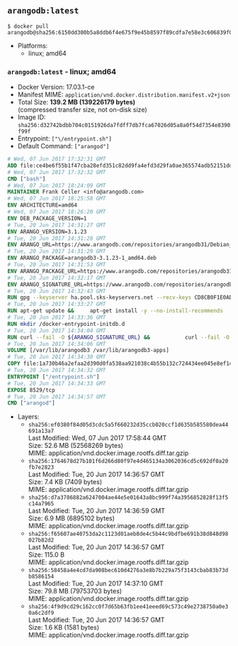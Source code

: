 ## `arangodb:latest`

```console
$ docker pull arangodb@sha256:6150dd300b5a8ddb6f4e675f9e45b8597f89cdfa7e58e3c606839f040fbabf0a
```

-	Platforms:
	-	linux; amd64

### `arangodb:latest` - linux; amd64

-	Docker Version: 17.03.1-ce
-	Manifest MIME: `application/vnd.docker.distribution.manifest.v2+json`
-	Total Size: **139.2 MB (139226179 bytes)**  
	(compressed transfer size, not on-disk size)
-	Image ID: `sha256:d32742bdbb704c0151926da7fdff7db7fca67026d05a8a0f54d7354e8390f99f`
-	Entrypoint: `["\/entrypoint.sh"]`
-	Default Command: `["arangod"]`

```dockerfile
# Wed, 07 Jun 2017 17:32:31 GMT
ADD file:ce4be6f55b1f47cba28efd351c82dd9fa4efd3d29fa0ae365574adb52151dda1 in / 
# Wed, 07 Jun 2017 17:32:32 GMT
CMD ["bash"]
# Wed, 07 Jun 2017 18:24:09 GMT
MAINTAINER Frank Celler <info@arangodb.com>
# Wed, 07 Jun 2017 18:25:58 GMT
ENV ARCHITECTURE=amd64
# Wed, 07 Jun 2017 18:26:20 GMT
ENV DEB_PACKAGE_VERSION=1
# Tue, 20 Jun 2017 14:31:27 GMT
ENV ARANGO_VERSION=3.1.23
# Tue, 20 Jun 2017 14:31:28 GMT
ENV ARANGO_URL=https://www.arangodb.com/repositories/arangodb31/Debian_8.0
# Tue, 20 Jun 2017 14:31:29 GMT
ENV ARANGO_PACKAGE=arangodb3-3.1.23-1_amd64.deb
# Tue, 20 Jun 2017 14:31:53 GMT
ENV ARANGO_PACKAGE_URL=https://www.arangodb.com/repositories/arangodb31/Debian_8.0/amd64/arangodb3-3.1.23-1_amd64.deb
# Tue, 20 Jun 2017 14:32:17 GMT
ENV ARANGO_SIGNATURE_URL=https://www.arangodb.com/repositories/arangodb31/Debian_8.0/amd64/arangodb3-3.1.23-1_amd64.deb.asc
# Tue, 20 Jun 2017 14:32:43 GMT
RUN gpg --keyserver ha.pool.sks-keyservers.net --recv-keys CD8CB0F1E0AD5B52E93F41E7EA93F5E56E751E9B
# Tue, 20 Jun 2017 14:33:27 GMT
RUN apt-get update &&     apt-get install -y --no-install-recommends         libjemalloc1 	libsnappy1         ca-certificates         pwgen         curl     &&     rm -rf /var/lib/apt/lists/*
# Tue, 20 Jun 2017 14:33:36 GMT
RUN mkdir /docker-entrypoint-initdb.d
# Tue, 20 Jun 2017 14:34:04 GMT
RUN curl --fail -O ${ARANGO_SIGNATURE_URL} &&           curl --fail -O ${ARANGO_PACKAGE_URL} &&             gpg --verify ${ARANGO_PACKAGE}.asc &&     (echo arangodb3 arangodb3/password password test | debconf-set-selections) &&     (echo arangodb3 arangodb3/password_again password test | debconf-set-selections) &&     DEBIAN_FRONTEND="noninteractive" dpkg -i ${ARANGO_PACKAGE} &&     rm -rf /var/lib/arangodb3/* &&     sed -ri         -e 's!127\.0\.0\.1!0.0.0.0!g'         -e 's!^(file\s*=).*!\1 -!'         -e 's!^#\s*uid\s*=.*!uid = arangodb!'         -e 's!^#\s*gid\s*=.*!gid = arangodb!'         /etc/arangodb3/arangod.conf     &&     rm -f ${ARANGO_PACKAGE}*
# Tue, 20 Jun 2017 14:34:06 GMT
VOLUME [/var/lib/arangodb3 /var/lib/arangodb3-apps]
# Tue, 20 Jun 2017 14:34:30 GMT
COPY file:1a730b46a2efaa2d390d0fa538aa921038c4b55b132c724434ee045e8ef14ed3 in /entrypoint.sh 
# Tue, 20 Jun 2017 14:34:32 GMT
ENTRYPOINT ["/entrypoint.sh"]
# Tue, 20 Jun 2017 14:34:33 GMT
EXPOSE 8529/tcp
# Tue, 20 Jun 2017 14:34:57 GMT
CMD ["arangod"]
```

-	Layers:
	-	`sha256:ef0380f84d05d3cdc5a5f660232d35ccb020ccf1d635b585580dea44691a13a7`  
		Last Modified: Wed, 07 Jun 2017 17:58:44 GMT  
		Size: 52.6 MB (52568269 bytes)  
		MIME: application/vnd.docker.image.rootfs.diff.tar.gzip
	-	`sha256:1764678d27b101f6d266d80f97e4d465134a3062036cd5c692df0a20fb7e2823`  
		Last Modified: Tue, 20 Jun 2017 14:36:57 GMT  
		Size: 7.4 KB (7409 bytes)  
		MIME: application/vnd.docker.image.rootfs.diff.tar.gzip
	-	`sha256:d7a3786882a6247004ae44e5e01643a8bc999f74a3956852828f13f5c14a7965`  
		Last Modified: Tue, 20 Jun 2017 14:36:59 GMT  
		Size: 6.9 MB (6895102 bytes)  
		MIME: application/vnd.docker.image.rootfs.diff.tar.gzip
	-	`sha256:f65607ae40753da2c1123d01aeb8de4c5b44c9bdfbe691b38d848d98027b82d2`  
		Last Modified: Tue, 20 Jun 2017 14:36:57 GMT  
		Size: 115.0 B  
		MIME: application/vnd.docker.image.rootfs.diff.tar.gzip
	-	`sha256:58458a4e4cd7da908bec610d4276a3e8b7b229a75f3143cbab83b73db8586154`  
		Last Modified: Tue, 20 Jun 2017 14:37:10 GMT  
		Size: 79.8 MB (79753703 bytes)  
		MIME: application/vnd.docker.image.rootfs.diff.tar.gzip
	-	`sha256:4f9d9cd29c162cc0f7d65b63fb1ee41eeed69c573c49e2738750a0e30a6c2df9`  
		Last Modified: Tue, 20 Jun 2017 14:36:57 GMT  
		Size: 1.6 KB (1581 bytes)  
		MIME: application/vnd.docker.image.rootfs.diff.tar.gzip
